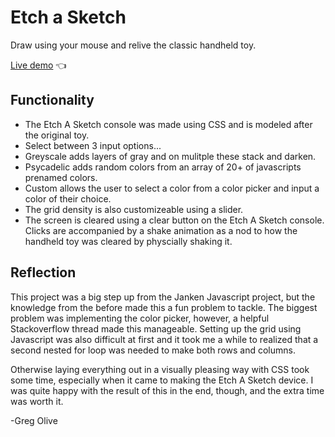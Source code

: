 # Etch a Sketch

Draw using your mouse and relive the classic handheld toy.

[Live demo](https://gregolive.github.io/etch-a-sketch/) 👈

## Functionality

- The Etch A Sketch console was made using CSS and is modeled after the original toy.
- Select between 3 input options...
- Greyscale adds layers of gray and on mulitple these stack and darken. 
- Psycadelic adds random colors from an array of 20+ of javascripts prenamed colors.
- Custom allows the user to select a color from a color picker and input a color of their choice.
- The grid density is also customizeable using a slider.
- The screen is cleared using a clear button on the Etch A Sketch console. Clicks are accompanied by a shake animation as a nod to how the handheld toy was cleared by physcially shaking it.

## Reflection

This project was a big step up from the Janken Javascript project, but the knowledge from the before made this a fun problem to tackle. The biggest problem was implementing the color picker, however, a helpful Stackoverflow thread made this manageable. Setting up the grid using Javascript was also difficult at first and it took me a while to realized that a second nested for loop was needed to make both rows and columns. 

Otherwise laying everything out in a visually pleasing way with CSS took some time, especially when it came to making the Etch A Sketch device. I was quite happy with the result of this in the end, though, and the extra time was worth it.

-Greg Olive